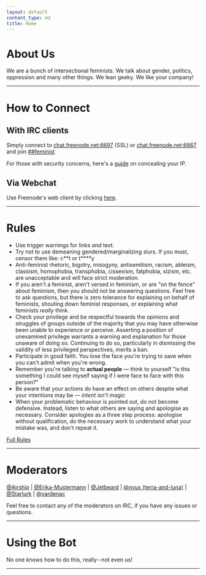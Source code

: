 ```yaml
---
layout: default
content_type: md
title: Home
---
```


# About Us
We are a bunch of intersectional feminists. We talk about gender, politics, oppression and many other things. We lean geeky. We like your company!

***

# How to Connect
## With IRC clients 
Simply connect to [chat.freenode.net:6697](ircs://chat.freenode.net:6697/%23%23feminist) (SSL) 
or [chat.freenode.net:6667](irc://chat.freenode.net:6667/%23%23feminist) and join 
[##feminist](ircs://chat.freenode.net:6697/%23%23feminist)

For those with security concerns, here's a [guide](/cloak/) on concealing your IP.

## Via Webchat
Use Freenode's web client by clicking [here](http://webchat.freenode.net/?channels=%23%23feminist&uio=Mj10cnVlJjQ9dHJ1ZSY5PXRydWUmMTE9MjQ2JjEyPXRydWUb2).

***

# Rules
* Use trigger warnings for links *and* text.
* Try not to use demeaning gendered/marginalizing slurs. If you must, censor them like: c\*\*t or t\*\*\*\*y
* Anti-feminist rhetoric, bigotry, misogyny, antisemitism, racism, ableism, classism, homophobia, transphobia, cissexism, fatphobia, sizism, etc. are unacceptable and will face strict moderation.
* If you aren't a feminist, aren't versed in feminism, or are "on the fence" about feminism, then you should not be answering questions. Feel free to ask questions, but there is zero tolerance for explaining on behalf of feminists, shouting down feminist responses, or explaining what feminists _really_ think.
* Check your privilege and be respectful towards the opinions and struggles of groups outside of the majority that you may have otherwise been unable to experience or perceive. Asserting a position of unexamined privilege  warrants a warning and explanation for those unaware of doing so. Continuing to do so, particularly in dismissing the validity of less privileged perspectives, merits a ban.
* Participate in good faith. You lose the face you're trying to save when you can't admit when you're wrong.
* Remember you're talking to **actual people** &mdash; think to yourself "is this something I could see myself saying if I were face to face with this person?"
* Be aware that your actions do have an effect on others despite what your intentions may be &mdash; _intent isn't magic_
* When your problematic behaviour is pointed out, do not become defensive. Instead, listen to what others are saying and apologise as necessary. Consider apologies as a three step process: apologise without qualification, do the necessary work to understand what your mistake was, and don't repeat it.

[Full Rules](https://github.com/freenode-feminists/freenode-feminists.github.com/wiki/Rules)

***

# Moderators
 [@Airship](https://github.com/airship) | [@Erika-Mustermann](https://github.com/erika-mustermann) | [@Jetbeard](https://github.com/jetbeard) | [@nyux (terra-and-luna)](https://shadowscrescent.wordpress.com) | [@Starlurk](https://github.com/Starlurk) | [@yardenac](https://github.com/yardenac)
 
 Feel free to contact any of the moderators on IRC, if you have any issues or questions.

 ***

# Using the Bot
No one knows how to do this, really--not even us!

***
